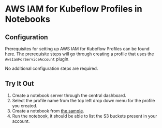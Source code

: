 # AWS IAM for Kubeflow Profiles in Notebooks

## Configuration

Prerequisites for setting up AWS IAM for Kubeflow Profiles can be found [here](../../../profile-iam). The prerequisite steps will go through creating a profile that uses the `AwsIamForServiceAccount` plugin.

No additional configuration steps are required.

## Try It Out
1. Create a notebook server through the central dashboard.
1. Select the profile name from the top left drop down menu for the profile you created.
1. Create a notebook from [the sample](samples/verify_notebook.ipynb).
1. Run the notebook, it should be able to list the S3 buckets present in your account.